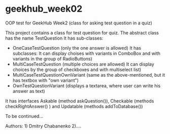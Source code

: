 geekhub_week02
==============

OOP test for GeekHub Week2 (class for asking test question in a quiz)

This project contains a class for test question for quiz.
The abstract class has the name TestQuestion
It has sub-classes: 
- OneCaseTestQuestion (only the one answer is allowed) It has subclasses:
    It can display choises with variants in ComboBox and with variants in the group of RadioButtons)
- MultiCaseTestQuestion (multiple choices are allowed)
   It can display choices by the group of checkboxes and with multiselect list)
- MultiCaseTestQuestionOwnVariant (same as the above-mentioned, but it has textbox with "own variant")
- OwnTestQuestionVariant (displays a textarea, where user can write his answer as text)

It has interfaces Askable (method askQuestion()), Checkable (methods checkRightAnswer() ) and Updatable (methods addToDatabase())

To be continued...

Authors: 1) Dmitry Chabanenko 2)....

